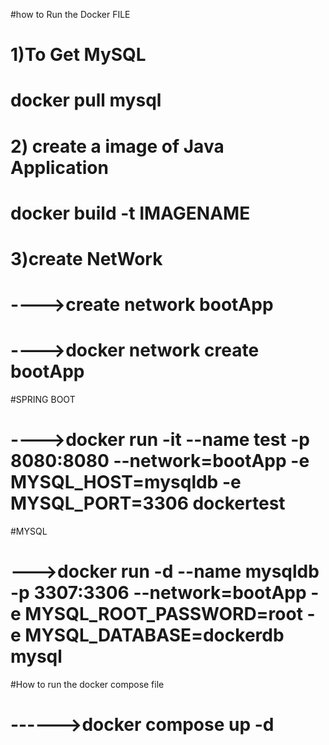 
#how to Run the Docker FILE
# 1)To Get MySQL
# docker pull mysql
# 2) create a image of Java Application
# docker build -t IMAGENAME
# 3)create NetWork
# ---->create network bootApp
# ---->docker network create bootApp
#SPRING BOOT
# ---->docker run -it --name test -p 8080:8080 --network=bootApp -e MYSQL_HOST=mysqldb -e MYSQL_PORT=3306 dockertest
#MYSQL
# --->docker run -d --name mysqldb -p 3307:3306 --network=bootApp -e MYSQL_ROOT_PASSWORD=root -e MYSQL_DATABASE=dockerdb mysql
#How to run the docker compose file
# ------>docker compose up -d

